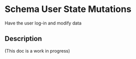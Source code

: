 # Schema User State Mutations

Have the user log-in and modify data

## Description

(This doc is a work in progress)
